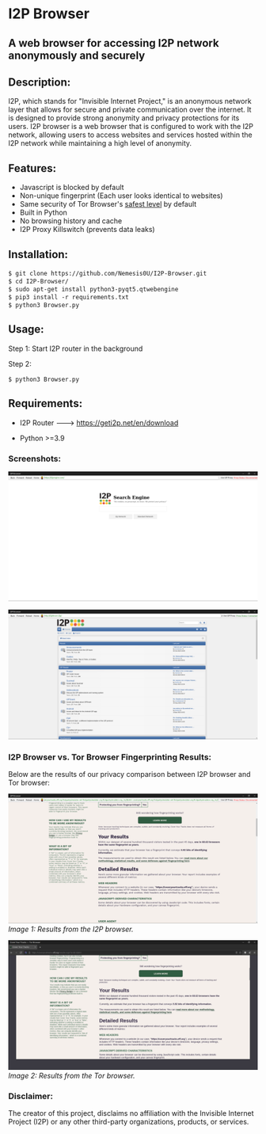 # I2P Browser
## A web browser for accessing I2P network anonymously and securely
## Description:
I2P, which stands for "Invisible Internet Project," is an anonymous network layer that allows for secure and private communication over the internet. It is designed to provide strong anonymity and privacy protections for its users. I2P browser is a web browser that is configured to work with the I2P network, allowing users to access websites and services hosted within the I2P network while maintaining a high level of anonymity.

## Features:

- Javascript is blocked by default
- Non-unique fingerprint (Each user looks identical to websites)
- Same security of Tor Browser's [safest level](https://tb-manual.torproject.org/security-settings/) by default
- Built in Python
- No browsing history and cache
- I2P Proxy Killswitch (prevents data leaks)

## Installation:

    $ git clone https://github.com/Nemesis0U/I2P-Browser.git
    $ cd I2P-Browser/
    $ sudo apt-get install python3-pyqt5.qtwebengine
    $ pip3 install -r requirements.txt
    $ python3 Browser.py

## Usage:
Step 1: Start I2P router in the background

Step 2:

    $ python3 Browser.py

## Requirements:

- I2P Router ---> https://geti2p.net/en/download

- Python >=3.9


### Screenshots:

![screenshot](screenshots/screenshot.png)

![screenshot](screenshots/screenshot2.png)

### I2P Browser vs. Tor Browser Fingerprinting Results:

Below are the results of our privacy comparison between I2P browser and Tor browser:

![I2P Browser](screenshots/eff_results_i2p.png)
*Image 1: Results from the I2P browser.*

![Tor Browser](screenshots/eff_results_tor.png)
*Image 2: Results from the Tor browser.*



### Disclaimer:

The creator of this project, disclaims no affiliation with the Invisible Internet Project (I2P) or any other third-party organizations, products, or services.
